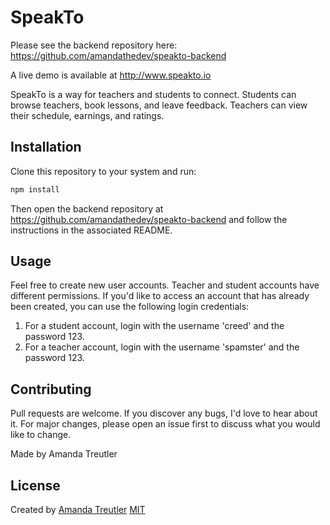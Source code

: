 # SpeakTo

Please see the backend repository here: https://github.com/amandathedev/speakto-backend

A live demo is available at http://www.speakto.io

SpeakTo is a way for teachers and students to connect. Students can browse teachers, book lessons, and leave feedback. Teachers can view their schedule, earnings, and ratings.

## Installation

Clone this repository to your system and run:

```bash
npm install
```

Then open the backend repository at https://github.com/amandathedev/speakto-backend and follow the instructions in the associated README.

## Usage

Feel free to create new user accounts. Teacher and student accounts have different permissions. If you'd like to access an account that has already been created, you can use the following login credentials:

1. For a student account, login with the username 'creed' and the password 123.
2. For a teacher account, login with the username 'spamster' and the password 123.

## Contributing

Pull requests are welcome. If you discover any bugs, I'd love to hear about it. For major changes, please open an issue first to discuss what you would like to change.

Made by Amanda Treutler

## License

Created by [Amanda Treutler](http://www.amandatreutler.com)
[MIT](https://choosealicense.com/licenses/mit/)
